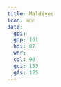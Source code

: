 ```yaml
---
title: Maldives
icon: 🇲🇻
data:
  gpi:
  gdp: 161
  hdi: 87
  whr:
  col: 98
  gci: 153
  gfs: 125
---
```


